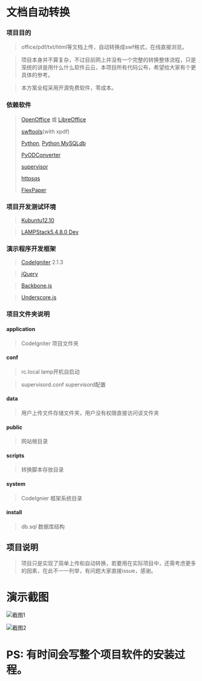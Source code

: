 # 文档自动转换

### 项目目的

> office/pdf/txt/html等文档上传，自动转换成swf格式，在线直接浏览。

> 项目本身并不算复杂，不过目前网上并没有一个完整的转换整体流程，只是笼统的讲是用什么什么软件云云，本项目所有代码公布，希望给大家有个更具体的参考。

> 本方案全程采用开源免费软件，零成本。

### 依赖软件

> [OpenOffice](http://www.openoffice.org/) 或 [LibreOffice](http://www.libreoffice.org/) 
> 
> [swftools](http://www.swftools.org/)(with xpdf)
>
> [Python](www.python.org), [Python MySQLdb](http://sourceforge.net/projects/mysql-python/)
>
> [PyODConverter](https://github.com/mirkonasato/pyodconverter)
>
> [supervisor](http://supervisord.org)
>
> [httpsqs](http://code.google.com/p/httpsqs/)
>
> [FlexPaper](http://flexpaper.devaldi.com/)

### 项目开发测试环境

> [Kubuntu12.10](www.kubuntu.org)

> [LAMPStack5.4.8.0 Dev](http://bitnami.org/stack/lampstack)

### 演示程序开发框架

> [CodeIgniter](http://codeigniter.org.cn/) 2.1.3

> [jQuery](http://jquery.com)

> [Backbone.js](http://backbonejs.org/)

> [Underscore.js](http://underscorejs.org/)

### 项目文件夹说明

#### application

> CodeIgniter 项目文件夹

#### conf

> rc.local lamp开机自启动

> supervisord.conf supervisord配置

#### data

> 用户上传文件存储文件夹，用户没有权限直接访问该文件夹

#### public

> 网站根目录

#### scripts

> 转换脚本存放目录

#### system

> CodeIgnier 框架系统目录

#### install

> db.sql 数据库结构

## 项目说明

> 项目只是实现了简单上传和自动转换，若要用在实际项目中，还需考虑更多的因素，在此不一一列举，有问题大家直接issue，感谢。


# 演示截图

 ![截图1](https://raw.github.com/yoozi/swf-docs-generator/master/install/screencast-1.png)

 ![截图2](https://raw.github.com/yoozi/swf-docs-generator/master/install/screencast-2.png)

# PS: 有时间会写整个项目软件的安装过程。

